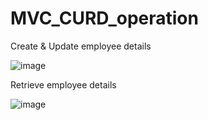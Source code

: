 # MVC_CURD_operation

Create & Update  employee details


![image](https://user-images.githubusercontent.com/104752215/229868684-b01c6f75-5e9d-4f45-a575-a03e04b80c48.png)


Retrieve  employee details

![image](https://user-images.githubusercontent.com/104752215/229869413-d20d9118-3a6e-4ef0-bff3-a200391a8370.png)
